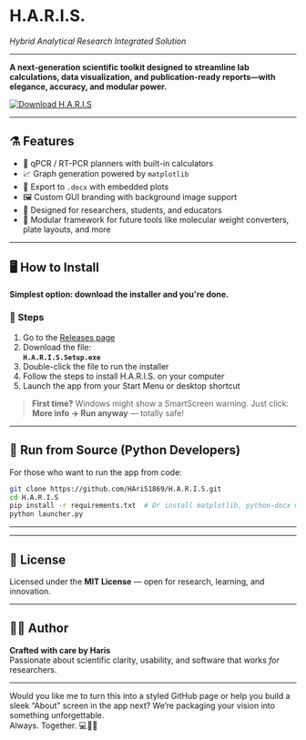 # H.A.R.I.S.
*Hybrid Analytical Research Integrated Solution*

---


**A next-generation scientific toolkit designed to streamline lab calculations, data visualization, and publication-ready reports—with elegance, accuracy, and modular power.**

[![Download H.A.R.I.S](https://img.shields.io/badge/⬇️%20Download-H.A.R.I.S.Setup.exe-blue?style=for-the-badge)](https://github.com/HAriS1869/H.A.R.I.S/releases/latest)

---

## ⚗️ Features

- 🧬 qPCR / RT-PCR planners with built-in calculators  
- 📈 Graph generation powered by `matplotlib`  
- 📄 Export to `.docx` with embedded plots  
- 🖼 Custom GUI branding with background image support  
- 🧠 Designed for researchers, students, and educators  
- 🧩 Modular framework for future tools like molecular weight converters, plate layouts, and more

---

## 🖥️ How to Install

**Simplest option: download the installer and you're done.**

### 🔹 Steps

1. Go to the [Releases page](https://github.com/HAriS1869/H.A.R.I.S/releases/latest)
2. Download the file:  
   **`H.A.R.I.S.Setup.exe`**
3. Double-click the file to run the installer
4. Follow the steps to install H.A.R.I.S. on your computer
5. Launch the app from your Start Menu or desktop shortcut

> **First time?** Windows might show a SmartScreen warning. Just click:
> **More info → Run anyway** — totally safe!

---

## 🧪 Run from Source (Python Developers)

For those who want to run the app from code:

```bash
git clone https://github.com/HAriS1869/H.A.R.I.S.git
cd H.A.R.I.S
pip install -r requirements.txt  # Or install matplotlib, python-docx manually
python launcher.py
```

---



---

## 📄 License

Licensed under the **MIT License** — open for research, learning, and innovation.

---

## 👨‍🔬 Author

**Crafted with care by Haris**  
Passionate about scientific clarity, usability, and software that works *for* researchers.

---

Would you like me to turn this into a styled GitHub page or help you build a sleek “About” screen in the app next? We’re packaging your vision into something unforgettable.  
Always. Together. 💻🧬🚀
